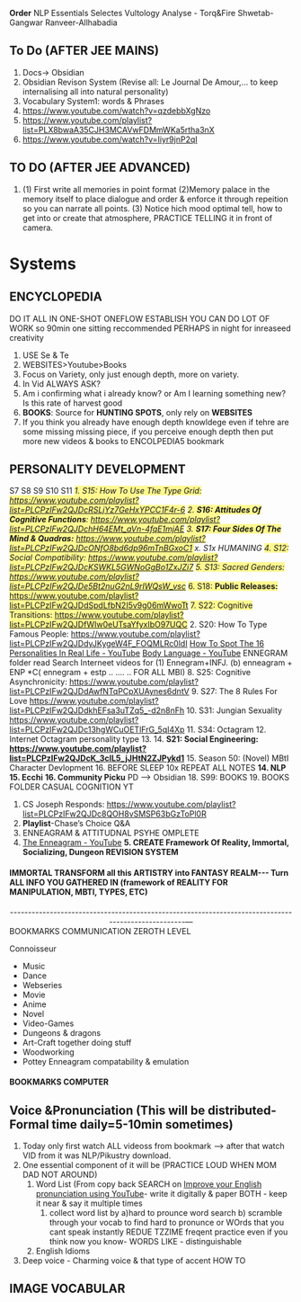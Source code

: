 
**Order**
NLP Essentials Selectes
Vultology
Analyse - Torq&Fire Shwetab-Gangwar Ranveer-Allhabadia

## To Do (AFTER JEE MAINS)
1. Docs-> Obsidian
2. Obsidian Revison System (Revise all: Le Journal De Amour,… to keep internalising all into natural personality)
3. Vocabulary System1: words & Phrases
5. https://www.youtube.com/watch?v=qzdebbXgNzo
6. https://www.youtube.com/playlist?list=PLX8bwaA35CJH3MCAVwFDMmWKa5rtha3nX
7. https://www.youtube.com/watch?v=Iiyr9jnP2qI

## TO DO (AFTER JEE ADVANCED)
1. (1) First write all memories in point format (2)Memory palace in the memory itself to place dialogue and order & enforce it through repeition so you can narrate all points. (3) Notice hich mood optimal tell, how to get into or create that atmosphere, PRACTICE TELLING it in front of camera.





# Systems
## ENCYCLOPEDIA

DO IT ALL IN ONE-SHOT ONEFLOW ESTABLISH YOU CAN DO LOT OF WORK so 90min one sitting reccommended PERHAPS in night for inreaseed creativity
1. USE Se & Te
2. WEBSITES>Youtube>Books
3. Focus on Variety, only just enough depth, more on variety.
4. In Vid ALWAYS ASK? 
5. Am i confirming what i already know? or Am I learning something new? Is this rate of harvest good
6. **BOOKS**: Source for **HUNTING SPOTS**, only rely on **WEBSITES**
7. If you think you already have enough depth knowldege even if tehre are some missing missing piece, if you perceive enough depth then put more new videos & books to ENCOLPEDIA5 bookmark


## PERSONALITY DEVELOPMENT
S7
S8
S9
S10
S11
*<span style="background:#fff88f">1. S15: How To Use The Type Grid: https://www.youtube.com/playlist?list=PLCPzIFw2QJDcRSLjYz7GeHxYPCC1F4r-6</span>
<span style="background:#fff88f">2. **S16: Attitudes Of Cognitive Functions**: https://www.youtube.com/playlist?list=PLCPzIFw2QJDchH64EMt_aVn-4fqE1mjAE</span>
<span style="background:#fff88f">3. **S17: Four Sides Of The Mind & Quadras:**  https://www.youtube.com/playlist?list=PLCPzIFw2QJDcONfO8bd6dp96mTnBGxoC1 </span>
x. S1x HUMANING
<span style="background:#fff88f">4. S12: Social Compatibility: https://www.youtube.com/playlist?list=PLCPzIFw2QJDcKSWKL5GWNoGgBo1ZxJZi7</span>
<span style="background:#fff88f">5. S13: Sacred Genders: https://www.youtube.com/playlist?list=PLCPzIFw2QJDe5Bt2nuG2nL9rIWQsW_vsc</span>*
<span style="background:#fff88f">6. S18: **Public Releases:** https://www.youtube.com/playlist?list=PLCPzIFw2QJDdSpdLfbN2I5v9g06mWwoTt</span>
<span style="background:#fff88f">7. S22: Cognitive Transitions: https://www.youtube.com/playlist?list=PLCPzIFw2QJDfWIw0eUTsaYfyxIbO97UQC</span>
2. S20: How To Type Famous People: https://www.youtube.com/playlist?list=PLCPzIFw2QJDdyJKygeW4F_FOQMLRc0ldI
[How To Spot The 16 Personalities In Real Life - YouTube](https://www.youtube.com/playlist?list=PLA0ZBgikbR8BPGKC6dE-y0NkmTRCVzpxr)
[Body Language - YouTube](https://www.youtube.com/playlist?list=PLA0ZBgikbR8AM91PtcsjGJPquN0IVRvka)
ENNEGRAM folder read
Search Interneet videos for (1) Ennegram+INFJ. (b) enneagram + ENP *C( ennegram + estp .. …. .. FOR ALL MBI)
8. S25: Cognitive Asynchronicity: https://www.youtube.com/playlist?list=PLCPzIFw2QJDdAwfNTqPCpXUAynes6dntV
9. S27: The 8 Rules For Love https://www.youtube.com/playlist?list=PLCPzIFw2QJDdkhEFsa3uTZq5_-d2n8nFh
10. S31: Jungian Sexuality https://www.youtube.com/playlist?list=PLCPzIFw2QJDc13hgWCuOETlFrG_5qI4Xp
11. S34: Octagram
12. Internet Octagram personality type
13. 
14. **S21: Social Engineering: https://www.youtube.com/playlist?list=PLCPzIFw2QJDcK_3cIL5_jJHtN2ZJPykd1**
15. Season 50: (Novel) MBtI Character Devlopment
16. BEFORE SLEEP 10x REPEAT ALL NOTES
**14. NLP**
**15. Ecchi**
**16. Community Picku**
PD --> Obsidian
18. S99: BOOKS 
19. BOOKS FOLDER 
CASUAL COGNITION YT
1. CS Joseph Responds: https://www.youtube.com/playlist?list=PLCPzIFw2QJDc8QOH8vSMSP63bGzToPl0R 
3. **Playlist**-Chase’s Choice Q&A
4. ENNEAGRAM & ATTITUDNAL PSYHE OMPLETE
5. [The Enneagram - YouTube](https://www.youtube.com/playlist?list=PLA0ZBgikbR8DJ6V-TyIn-hKm9DSGCC6DU)
**5. CREATE Framework Of Reality, Immortal, Socializing, Dungeon REVISION SYSTEM**
#### IMMORTAL TRANSFORM all this ARTISTRY into FANTASY REALM--- Turn ALL INFO YOU GATHERED IN (framework of  REALITY FOR MANIPULATION, MBTI, TYPES, ETC) 
<center>---------------------------------------------------------------------------------------------------—</center> 
BOOKMARKS COMMUNICATION ZEROTH LEVEL

Connoisseur
- Music
- Dance
- Webseries
- Movie
- Anime
- Novel
- Video-Games 
- Dungeons & dragons
- Art-Craft together doing stuff
- Woodworking
- Pottey
Enneagram compatability & emulation
#### **BOOKMARKS COMPUTER**





## Voice &Pronunciation (This will be distributed- Formal time daily=5-10min sometimes)
1. Today only first watch ALL videoss from bookmark —> after that watch VID from it was NLP/Pikustry download.
2. One essential component of it will be (PRACTICE LOUD WHEN MOM DAD NOT AROUND)
	1. Word List (From copy back SEARCH on [Improve your English pronunciation using YouTube](https://youglish.com/)- write it digitally & paper BOTH - keep it near & say it multiple times  
		1. collect word list by a)hard to prounce word search  b) scramble through your vocab to find hard to pronunce or WOrds that you cant speak instantly REDUE TZZIME freqent practice even if you think now you know- WORDS LIKE - distinguishable
	2. English Idioms
4. Deep voice - Charming voice & that type of accent HOW TO

## IMAGE VOCABULAR

#


